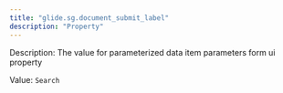 ```yaml
---
title: "glide.sg.document_submit_label"
description: "Property"
---
```


Description: The  value for parameterized data item parameters form ui property

Value: `Search`
